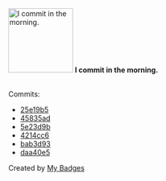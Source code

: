 <img src="https://github.com/my-badges/my-badges/blob/master/src/all-badges/time-of-commit/morning-commits.png?raw=true" alt="I commit in the morning." title="I commit in the morning." width="128">
<strong>I commit in the morning.</strong>
<br><br>

Commits:

- <a href="https://github.com/andrewjswan/MPExtended/commit/25e19b578c1c5ddd0c31fa489d823ebcd062b907">25e19b5</a>
- <a href="https://github.com/andrewjswan/MPExtended/commit/45835adfcf51e8025b041fe8acec269756044b9c">45835ad</a>
- <a href="https://github.com/andrewjswan/MPExtended/commit/5e23d9b189400bdd07db0bb17466d9c5ae40dce1">5e23d9b</a>
- <a href="https://github.com/andrewjswan/MPExtended/commit/4214cc674eace98ead2cade3ccf8eb7b2527c260">4214cc6</a>
- <a href="https://github.com/andrewjswan/mvcentral/commit/bab3d93dfff694c7a0352c863c13af8a462fccf6">bab3d93</a>
- <a href="https://github.com/andrewjswan/mediaportal.images.weather/commit/daa40e597b463b14b4ad300982a12716400128cd">daa40e5</a>


Created by <a href="https://github.com/my-badges/my-badges">My Badges</a>